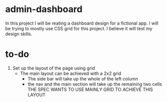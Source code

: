 # admin-dashboard

In this project I will be reating a dashboard design for a fictional app. I will be trying to mostly use CSS grid for this project. I believe it will test my design skills.

# to-do

1. Set up the layout of the page using grid
    - The main layout can be achieved with a 2x2 grid
        - The side bar will take up the whole of the left column
        - the nav and the main section will take up the remaining two cells
THE SPEC WANTS TO USE MAINLY GRID TO ACHIEVE THIS LAYOUT